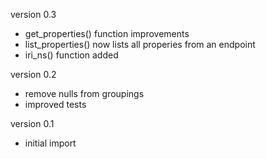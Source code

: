 version 0.3
- get_properties() function improvements
- list_properties() now lists all properies from an endpoint
- iri_ns() function added


version 0.2
- remove nulls from groupings
- improved tests

version 0.1
- initial import
